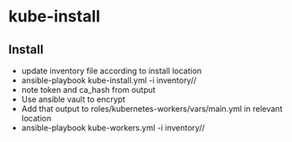# kube-install

## Install
- update inventory file according to install location
- ansible-playbook kube-install.yml -i inventory/<region>/<tier>
- note token and ca_hash from output
- Use ansible vault to encrypt
- Add that output to roles/kubernetes-workers/vars/main.yml in relevant location
- ansible-playbook kube-workers.yml -i inventory/<region>/<tier>